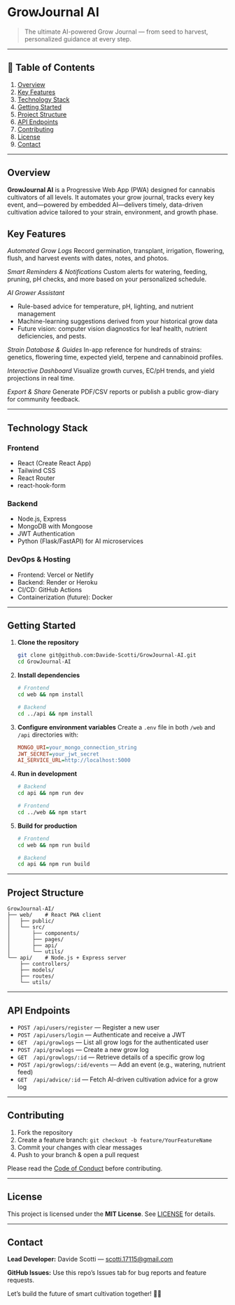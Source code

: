 # GrowJournal AI

> The ultimate AI-powered Grow Journal — from seed to harvest, personalized guidance at every step.

---

## 📖 Table of Contents

1. [Overview](#overview)
2. [Key Features](#key-features)
3. [Technology Stack](#technology-stack)
4. [Getting Started](#getting-started)
5. [Project Structure](#project-structure)
6. [API Endpoints](#api-endpoints)
7. [Contributing](#contributing)
8. [License](#license)
9. [Contact](#contact)

---

## Overview

**GrowJournal AI** is a Progressive Web App (PWA) designed for cannabis cultivators of all levels. It automates your grow journal, tracks every key event, and—powered by embedded AI—delivers timely, data-driven cultivation advice tailored to your strain, environment, and growth phase.

## Key Features

*Automated Grow Logs*
Record germination, transplant, irrigation, flowering, flush, and harvest events with dates, notes, and photos.

*Smart Reminders & Notifications*
Custom alerts for watering, feeding, pruning, pH checks, and more based on your personalized schedule.

*AI Grower Assistant*

* Rule-based advice for temperature, pH, lighting, and nutrient management
* Machine-learning suggestions derived from your historical grow data
* Future vision: computer vision diagnostics for leaf health, nutrient deficiencies, and pests.

*Strain Database & Guides*
In-app reference for hundreds of strains: genetics, flowering time, expected yield, terpene and cannabinoid profiles.

*Interactive Dashboard*
Visualize growth curves, EC/pH trends, and yield projections in real time.

*Export & Share*
Generate PDF/CSV reports or publish a public grow-diary for community feedback.

---

## Technology Stack

### Frontend

* React (Create React App)
* Tailwind CSS
* React Router
* react-hook-form

### Backend

* Node.js, Express
* MongoDB with Mongoose
* JWT Authentication
* Python (Flask/FastAPI) for AI microservices

### DevOps & Hosting

* Frontend: Vercel or Netlify
* Backend: Render or Heroku
* CI/CD: GitHub Actions
* Containerization (future): Docker

---

## Getting Started

1. **Clone the repository**

   ```bash
   git clone git@github.com:Davide-Scotti/GrowJournal-AI.git
   cd GrowJournal-AI
   ```
2. **Install dependencies**

   ```bash
   # Frontend
   cd web && npm install

   # Backend
   cd ../api && npm install
   ```
3. **Configure environment variables**
   Create a `.env` file in both `/web` and `/api` directories with:

   ```ini
   MONGO_URI=your_mongo_connection_string
   JWT_SECRET=your_jwt_secret
   AI_SERVICE_URL=http://localhost:5000
   ```
4. **Run in development**

   ```bash
   # Backend
   cd api && npm run dev

   # Frontend
   cd ../web && npm start
   ```
5. **Build for production**

   ```bash
   # Frontend
   cd web && npm run build

   # Backend
   cd api && npm run build
   ```

---

## Project Structure

```
GrowJournal-AI/
├── web/    # React PWA client
│   ├── public/
│   └── src/
│       ├── components/
│       ├── pages/
│       ├── api/
│       └── utils/
└── api/    # Node.js + Express server
    ├── controllers/
    ├── models/
    ├── routes/
    └── utils/
```

---

## API Endpoints

* `POST /api/users/register` — Register a new user
* `POST /api/users/login` — Authenticate and receive a JWT
* `GET  /api/growlogs` — List all grow logs for the authenticated user
* `POST /api/growlogs` — Create a new grow log
* `GET  /api/growlogs/:id` — Retrieve details of a specific grow log
* `POST /api/growlogs/:id/events` — Add an event (e.g., watering, nutrient feed)
* `GET  /api/advice/:id` — Fetch AI-driven cultivation advice for a grow log

---

## Contributing

1. Fork the repository
2. Create a feature branch: `git checkout -b feature/YourFeatureName`
3. Commit your changes with clear messages
4. Push to your branch & open a pull request

Please read the [Code of Conduct](CODE_OF_CONDUCT.md) before contributing.

---

## License

This project is licensed under the **MIT License**. See [LICENSE](LICENSE) for details.

---

## Contact

**Lead Developer:** Davide Scotti — [scotti.17115@gmail.com](mailto:scotti.17115@gmail.com)

**GitHub Issues:** Use this repo’s Issues tab for bug reports and feature requests.

Let’s build the future of smart cultivation together! 🌱🤖

